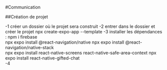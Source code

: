 #Communication

##Création de projet

 -1 créer un dossier où le projet sera construit
 -2 entrer dans le dossier et créer le projet 
        npx create-expo-app --template
 -3 installer les dépendances :
        npm i firebase   
        npx expo install @react-navigation/native
        npx expo install @react-navigation/native-stack    
        npx expo install react-native-screens react-native-safe-area-context 
        npx expo install react-native-gifted-chat    
 -4